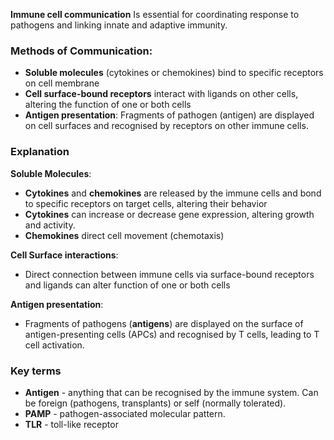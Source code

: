 **Immune cell communication** Is essential for coordinating response to pathogens and linking innate and adaptive immunity.

### Methods of Communication:
- **Soluble molecules** (cytokines or chemokines) bind to specific receptors on cell membrane
- **Cell surface-bound receptors** interact with ligands on other cells, altering the function of one or both cells
- **Antigen presentation**: Fragments of pathogen (antigen) are displayed on cell surfaces and recognised by receptors on other immune cells.

### Explanation
**Soluble Molecules**:
- **Cytokines** and **chemokines** are released by the immune cells and bond to specific receptors on target cells, altering their behavior
- **Cytokines** can increase or decrease gene expression, altering growth and activity.
- **Chemokines** direct cell movement (chemotaxis)

**Cell Surface interactions**:
- Direct connection between immune cells via surface-bound receptors and ligands can alter function of one or both cells

**Antigen presentation**:
- Fragments of pathogens (**antigens**) are displayed on the surface of antigen-presenting cells (APCs) and recognised by T cells, leading to T cell activation.

### Key terms
- **Antigen** - anything that can be recognised by the immune system. Can be foreign (pathogens, transplants) or self (normally tolerated).
- **PAMP** - pathogen-associated molecular pattern.
- **TLR** - toll-like receptor